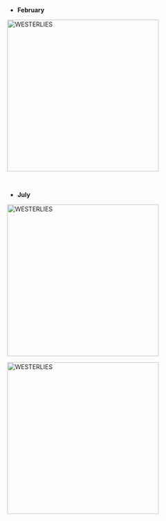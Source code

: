 + **February**

<a href="https://westerlies.us/index.php/s/p4HM7D8WeKDo28C/preview" target="_blank" rel="noopener noreferrer"><img src="https://westerlies.us/index.php/s/p4HM7D8WeKDo28C/preview" alt="WESTERLIES" width="350"></a>

<br>

+ **July**

<a href="https://westerlies.us/index.php/s/Ck2JqHHDNTxzdTX/preview" target="_blank" rel="noopener noreferrer"><img src="https://westerlies.us/index.php/s/Ck2JqHHDNTxzdTX/preview" alt="WESTERLIES" width="350"></a>

<a href="https://westerlies.us/index.php/s/taeS4e7gN5GtNDd/preview" target="_blank" rel="noopener noreferrer"><img src="https://westerlies.us/index.php/s/taeS4e7gN5GtNDd/preview" alt="WESTERLIES" width="350"></a>


